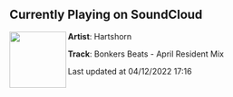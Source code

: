 ## Currently Playing on SoundCloud

[<img align="left" width="100" src="https://i1.sndcdn.com/artworks-Oe8qyR7noZ116kJl-9g1hug-t500x500.jpg">](https://soundcloud.com/hartshorn303/bonkers-beats-april-resident-mix)

**Artist**: Hartshorn 

**Track**: Bonkers Beats - April Resident Mix

Last updated at 04/12/2022 17:16
